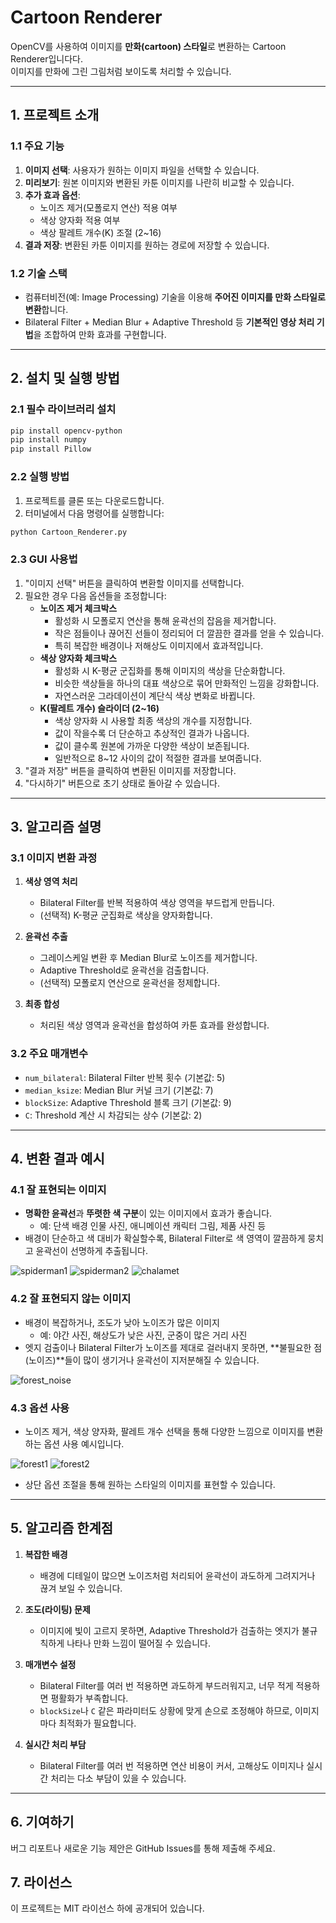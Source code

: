 # Cartoon Renderer

OpenCV를 사용하여 이미지를 **만화(cartoon) 스타일**로 변환하는 Cartoon Renderer입니다다.  
이미지를 만화에 그린 그림처럼 보이도록 처리할 수 있습니다.

---

## 1. 프로젝트 소개

### 1.1 주요 기능
1. **이미지 선택**: 사용자가 원하는 이미지 파일을 선택할 수 있습니다.
2. **미리보기**: 원본 이미지와 변환된 카툰 이미지를 나란히 비교할 수 있습니다.
3. **추가 효과 옵션**:
   - 노이즈 제거(모폴로지 연산) 적용 여부
   - 색상 양자화 적용 여부
   - 색상 팔레트 개수(K) 조절 (2~16)
4. **결과 저장**: 변환된 카툰 이미지를 원하는 경로에 저장할 수 있습니다.

### 1.2 기술 스택
- 컴퓨터비전(예: Image Processing) 기술을 이용해 **주어진 이미지를 만화 스타일로 변환**합니다.
- Bilateral Filter + Median Blur + Adaptive Threshold 등 **기본적인 영상 처리 기법**을 조합하여 만화 효과를 구현합니다.

---

## 2. 설치 및 실행 방법

### 2.1 필수 라이브러리 설치
```bash
pip install opencv-python
pip install numpy
pip install Pillow
```

### 2.2 실행 방법
1. 프로젝트를 클론 또는 다운로드합니다.
2. 터미널에서 다음 명령어를 실행합니다:
```bash
python Cartoon_Renderer.py
```

### 2.3 GUI 사용법
1. "이미지 선택" 버튼을 클릭하여 변환할 이미지를 선택합니다.
2. 필요한 경우 다음 옵션들을 조정합니다:
   - **노이즈 제거 체크박스**
     - 활성화 시 모폴로지 연산을 통해 윤곽선의 잡음을 제거합니다.
     - 작은 점들이나 끊어진 선들이 정리되어 더 깔끔한 결과를 얻을 수 있습니다.
     - 특히 복잡한 배경이나 저해상도 이미지에서 효과적입니다.
   - **색상 양자화 체크박스**
     - 활성화 시 K-평균 군집화를 통해 이미지의 색상을 단순화합니다.
     - 비슷한 색상들을 하나의 대표 색상으로 묶어 만화적인 느낌을 강화합니다.
     - 자연스러운 그라데이션이 계단식 색상 변화로 바뀝니다.
   - **K(팔레트 개수) 슬라이더 (2~16)**
     - 색상 양자화 시 사용할 최종 색상의 개수를 지정합니다.
     - 값이 작을수록 더 단순하고 추상적인 결과가 나옵니다.
     - 값이 클수록 원본에 가까운 다양한 색상이 보존됩니다.
     - 일반적으로 8~12 사이의 값이 적절한 결과를 보여줍니다.
3. "결과 저장" 버튼을 클릭하여 변환된 이미지를 저장합니다.
4. "다시하기" 버튼으로 초기 상태로 돌아갈 수 있습니다.

---

## 3. 알고리즘 설명

### 3.1 이미지 변환 과정
1. **색상 영역 처리**
   - Bilateral Filter를 반복 적용하여 색상 영역을 부드럽게 만듭니다.
   - (선택적) K-평균 군집화로 색상을 양자화합니다.

2. **윤곽선 추출**
   - 그레이스케일 변환 후 Median Blur로 노이즈를 제거합니다.
   - Adaptive Threshold로 윤곽선을 검출합니다.
   - (선택적) 모폴로지 연산으로 윤곽선을 정제합니다.

3. **최종 합성**
   - 처리된 색상 영역과 윤곽선을 합성하여 카툰 효과를 완성합니다.

### 3.2 주요 매개변수
- `num_bilateral`: Bilateral Filter 반복 횟수 (기본값: 5)
- `median_ksize`: Median Blur 커널 크기 (기본값: 7)
- `blockSize`: Adaptive Threshold 블록 크기 (기본값: 9)
- `C`: Threshold 계산 시 차감되는 상수 (기본값: 2)

---

## 4. 변환 결과 예시

### 4.1 잘 표현되는 이미지
- **명확한 윤곽선**과 **뚜렷한 색 구분**이 있는 이미지에서 효과가 좋습니다.
  - 예: 단색 배경 인물 사진, 애니메이션 캐릭터 그림, 제품 사진 등
- 배경이 단순하고 색 대비가 확실할수록, Bilateral Filter로 색 영역이 깔끔하게 뭉치고 윤곽선이 선명하게 추출됩니다.


![spiderman1](image/spider_result_1.png)
![spiderman2](image/spider_result_2.png)
![chalamet](image/chalamet_result.png)


### 4.2 잘 표현되지 않는 이미지
- 배경이 복잡하거나, 조도가 낮아 노이즈가 많은 이미지
  - 예: 야간 사진, 해상도가 낮은 사진, 군중이 많은 거리 사진
- 엣지 검출이나 Bilateral Filter가 노이즈를 제대로 걸러내지 못하면, **불필요한 점(노이즈)**들이 많이 생기거나 윤곽선이 지저분해질 수 있습니다.

![forest_noise](image/forest_result_noise.png)

### 4.3 옵션 사용
- 노이즈 제거, 색상 양자화, 팔레트 개수 선택을 통해 다양한 느낌으로 이미지를 변환하는 옵션 사용 예시입니다.

![forest1](image/forest_result_1.png)
![forest2](image/forest_result_2.png)

- 상단 옵션 조절을 통해 원하는 스타일의 이미지를 표현할 수 있습니다.
---

## 5. 알고리즘 한계점

1. **복잡한 배경**  
   - 배경에 디테일이 많으면 노이즈처럼 처리되어 윤곽선이 과도하게 그려지거나 끊겨 보일 수 있습니다.

2. **조도(라이팅) 문제**  
   - 이미지에 빛이 고르지 못하면, Adaptive Threshold가 검출하는 엣지가 불규칙하게 나타나 만화 느낌이 떨어질 수 있습니다.

3. **매개변수 설정**  
   - Bilateral Filter를 여러 번 적용하면 과도하게 부드러워지고, 너무 적게 적용하면 평활화가 부족합니다.  
   - `blockSize`나 `C` 같은 파라미터도 상황에 맞게 손으로 조정해야 하므로, 이미지마다 최적화가 필요합니다.

4. **실시간 처리 부담**  
   - Bilateral Filter를 여러 번 적용하면 연산 비용이 커서, 고해상도 이미지나 실시간 처리는 다소 부담이 있을 수 있습니다.

---

## 6. 기여하기
버그 리포트나 새로운 기능 제안은 GitHub Issues를 통해 제출해 주세요.

## 7. 라이선스
이 프로젝트는 MIT 라이선스 하에 공개되어 있습니다.
